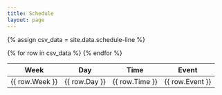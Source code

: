 ```yaml
---
title: Schedule
layout: page
---
```



{% assign csv_data = site.data.schedule-line %} 

<table>
  <thead>
    <tr>
      <th>Week</th>
      <th>Day</th>
      <th>Time</th>
      <th>Event</th>
    </tr>
  </thead>
  <tbody>
    {% for row in csv_data %}
      <tr {% if row.Event == "Coffee Break" %}style="background-color: #f0f8ff;"{% endif %}>
        <td>{{ row.Week }}</td>
        <td>{{ row.Day }}</td>
        <td>{{ row.Time }}</td>
        <td>{{ row.Event }}</td>
      </tr>
    {% endfor %}
  </tbody>
</table>